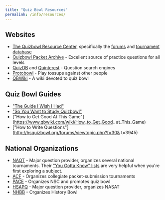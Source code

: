 ```yaml
---
title: "Quiz Bowl Resources"
permalink: /info/resources/
---
```


## Websites

* [The Quizbowl Resource Center](http://hsquizbowl.org/), specifically the
    [forums](http://www.hsquizbowl.org/forums/) and [tournament database](
    http://hsquizbowl.org/db/tournaments/)
* [Quizbowl Packet Archive](http://quizbowlpackets.com/) - Excellent source of
    practice questions for all levels
* [QuizDB](https://www.quizdb.org/) and [Quinterest](http://www.quinterest.org/
    ) - Question search engines
* [Protobowl](http://protobowl.com/) - Play tossups against other people
* [QBWiki](https://www.qbwiki.com/wiki/Main_Page) - A wiki devoted to quiz bowl

## Quiz Bowl Guides

* ["The Guide I Wish I Had"](/assets/the-guide-i-wish-i-had.pdf)
* ["So You Want to Study Quizbowl"](http://hsquizbowl.org/forums/viewtopic.php?f=30&t=14099)
* ["How to Get Good At This Game"](https://www.qbwiki.com/wiki/How_to_Get_Good_
    at_This_Game)
* ["How to Write Questions"](http://hsquizbowl.org/forums/viewtopic.php?f=30&
    t=3945)

## National Organizations

* [NAQT](https://www.naqt.com/) - Major question provider, organizes several
    national tournaments. Their ["You Gotta Know"
    lists](https://www.naqt.com/you-gotta-know/) are very helpful when you're
    first exploring a subject.
* [ACF](https://acf-quizbowl.com/) - Organizes collegiate packet-submission
    tournaments
* [PACE](http://www.pace-nsc.org/) - Organizes NSC and promotes quiz bowl
* [HSAPQ](https://www.hsapq.com/) - Major question provider, organizes NASAT
* [NHBB](http://www.historybowl.com/) - Organizes History Bowl
